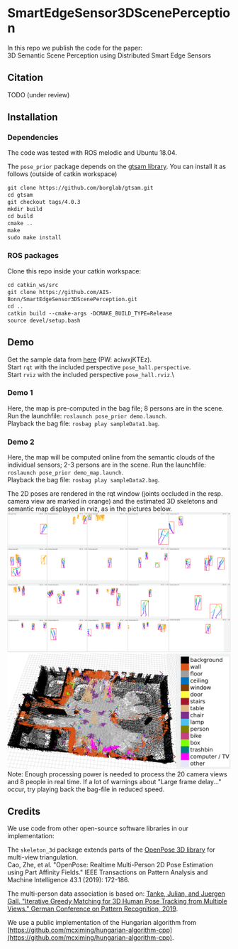 # SmartEdgeSensor3DScenePerception
In this repo we publish the code for the paper:<br>
3D Semantic Scene Perception using Distributed Smart Edge Sensors

## Citation
TODO (under review)

## Installation
### Dependencies
The code was tested with ROS melodic and Ubuntu 18.04.

The `pose_prior` package depends on the [gtsam library](https://github.com/borglab/gtsam).
You can install it as follows (outside of catkin workspace)
```
git clone https://github.com/borglab/gtsam.git
cd gtsam
git checkout tags/4.0.3
mkdir build
cd build
cmake ..
make
sudo make install
```

### ROS packages
Clone this repo inside your catkin workspace:
```
cd catkin_ws/src
git clone https://github.com/AIS-Bonn/SmartEdgeSensor3DScenePerception.git
cd ..
catkin build --cmake-args -DCMAKE_BUILD_TYPE=Release
source devel/setup.bash
```

## Demo
Get the sample data from [here](https://cloud.vi.cs.uni-bonn.de/index.php/s/GLiTpLTw8YoLYwr) (PW: aciwxjKTEz).\
Start `rqt` with the included perspective `pose_hall.perspective`.\
Start `rviz` with the included perspective `pose_hall.rviz`.\

### Demo 1
Here, the map is pre-computed in the bag file; 8 persons are in the scene.
Run the launchfile: `roslaunch pose_prior demo.launch`.\
Playback the bag file: `rosbag play sampleData1.bag`.

### Demo 2
Here, the map will be computed online from the semantic clouds of the individual sensors; 2-3 persons are in the scene.
Run the launchfile: `roslaunch pose_prior demo_map.launch`.\
Playback the bag file: `rosbag play sampleData2.bag`.

The 2D poses are rendered in the rqt window (joints occluded in the resp. camera view are marked in orange) and the estimated 3D skeletons and semantic map displayed in rviz, as in the pictures below.
![rqt_view](rqtview.png)<br>
![rviz_view](rvizview.png)
Note: Enough processing power is needed to process the 20 camera views and 8 people in real time. If a lot of warnings about "Large frame delay..." occur, try playing back the bag-file in reduced speed.


## Credits
We use code from other open-source software libraries in our implementation:

The `skeleton_3d` package extends parts of the [OpenPose 3D library](https://github.com/CMU-Perceptual-Computing-Lab/openpose/blob/master/doc/advanced/3d_reconstruction_module.md) for multi-view triangulation.\
Cao, Zhe, et al. "OpenPose: Realtime Multi-Person 2D Pose Estimation using Part Affinity Fields." IEEE Transactions on Pattern Analysis and Machine Intelligence 43.1 (2019): 172-186.

The multi-person data association is based on: [Tanke, Julian, and Juergen Gall. "Iterative Greedy Matching for 3D Human Pose Tracking from Multiple Views." German Conference on Pattern Recognition, 2019](https://github.com/jutanke/mv3dpose).

We use a public implementation of the Hungarian algorithm from [https://github.com/mcximing/hungarian-algorithm-cpp](https://github.com/mcximing/hungarian-algorithm-cpp).
